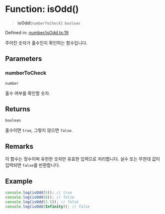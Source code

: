 # Function: isOdd()

> **isOdd**(`numberToCheck`): `boolean`

Defined in: [number/isOdd.ts:19](https://github.com/modern-library-how/how.js/blob/249a8a317fb7b78797daf1e1a1c329e2704e099a/src/number/isOdd.ts#L19)

주어진 숫자가 홀수인지 확인하는 함수입니다.

## Parameters

### numberToCheck

`number`

홀수 여부를 확인할 숫자.

## Returns

`boolean`

홀수이면 `true`, 그렇지 않으면 `false`.

## Remarks

이 함수는 정수이며 유한한 숫자만 유효한 입력으로 처리합니다.
실수 또는 무한대 값이 입력되면 `false`를 반환합니다.

## Example

```ts
console.log(isOdd(5)); // true
console.log(isOdd(8)); // false
console.log(isOdd(3.5)); // false
console.log(isOdd(Infinity)); // false
```
